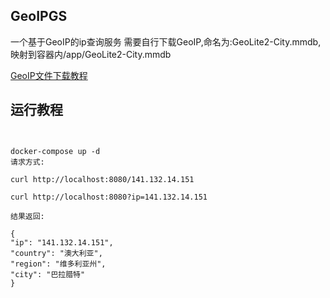 ## GeoIPGS
一个基于GeoIP的ip查询服务
需要自行下载GeoIP,命名为:GeoLite2-City.mmdb,映射到容器内/app/GeoLite2-City.mmdb

[GeoIP文件下载教程](http://www.modsecurity.cn/practice/post/15.html)
## 运行教程
```


docker-compose up -d 
请求方式:

curl http://localhost:8080/141.132.14.151

curl http://localhost:8080?ip=141.132.14.151

结果返回:

{
"ip": "141.132.14.151",
"country": "澳大利亚",
"region": "维多利亚州",
"city": "巴拉腊特"
}
```
